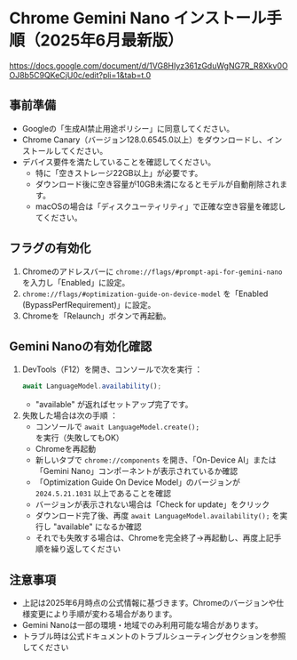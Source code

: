 # Chrome Gemini Nano インストール手順（2025年6月最新版）
https://docs.google.com/document/d/1VG8HIyz361zGduWgNG7R_R8Xkv0OOJ8b5C9QKeCjU0c/edit?pli=1&tab=t.0

## 事前準備
- Googleの「生成AI禁止用途ポリシー」に同意してください。
- Chrome Canary（バージョン128.0.6545.0以上）をダウンロードし、インストールしてください。
- デバイス要件を満たしていることを確認してください。
  - 特に「空きストレージ22GB以上」が必要です。
  - ダウンロード後に空き容量が10GB未満になるとモデルが自動削除されます。
  - macOSの場合は「ディスクユーティリティ」で正確な空き容量を確認してください。

## フラグの有効化
1. Chromeのアドレスバーに `chrome://flags/#prompt-api-for-gemini-nano` を入力し「Enabled」に設定。
2. `chrome://flags/#optimization-guide-on-device-model` を「Enabled (BypassPerfRequirement)」に設定。
3. Chromeを「Relaunch」ボタンで再起動。

## Gemini Nanoの有効化確認
1. DevTools（F12）を開き、コンソールで次を実行 ：
   ```js
   await LanguageModel.availability();
   ```
   - "available" が返ればセットアップ完了です。
2. 失敗した場合は次の手順 ：
   - コンソールで `await LanguageModel.create();` を実行（失敗してもOK）
   - Chromeを再起動
   - 新しいタブで `chrome://components` を開き、「On-Device AI」または「Gemini Nano」コンポーネントが表示されているか確認
   - 「Optimization Guide On Device Model」のバージョンが `2024.5.21.1031` 以上であることを確認
   - バージョンが表示されない場合は「Check for update」をクリック
   - ダウンロード完了後、再度 `await LanguageModel.availability();` を実行し "available" になるか確認
   - それでも失敗する場合は、Chromeを完全終了→再起動し、再度上記手順を繰り返してください

## 注意事項
- 上記は2025年6月時点の公式情報に基づきます。Chromeのバージョンや仕様変更により手順が変わる場合があります。
- Gemini Nanoは一部の環境・地域でのみ利用可能な場合があります。
- トラブル時は公式ドキュメントのトラブルシューティングセクションを参照してください